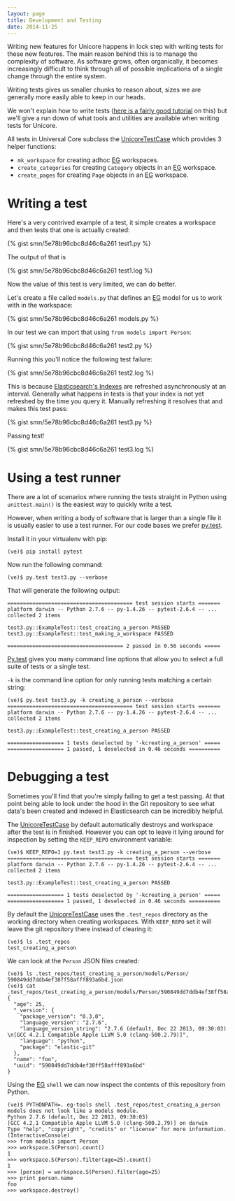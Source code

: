 ```yaml
---
layout: page
title: Development and Testing
date: 2014-11-25
---
```


Writing new features for Unicore happens in lock step with writing tests
for these new features. The main reason behind this is to manage the
complexity of software. As software grows, often organically, it becomes
increasingly difficult to think through all of possible implications of
a single change through the entire system.

Writing tests gives us smaller chunks to reason about, sizes we are
generally more easily able to keep in our heads.

We won't explain how to write tests ([here is a fairly good tutorial][tutorial]
on this) but we'll give a run down of what tools and utilities
are available when writing tests for Unicore.

All tests in Universal Core subclass the [UnicoreTestCase][UnicoreTestCase]
which provides 3 helper functions:

* `mk_workspace` for creating adhoc [EG][eg] workspaces.
* `create_categories` for creating `Category` objects in an [EG][eg] workspace.
* `create_pages` for creating `Page` objects in an [EG][eg] workspace.

# Writing a test

Here's a very contrived example of a test, it simple creates a workspace
and then tests that one is actually created:

{% gist smn/5e78b96cbc8d46c6a261 test1.py %}

The output of that is

{% gist smn/5e78b96cbc8d46c6a261 test1.log %}

Now the value of this test is very limited, we can do better.

Let's create a file called `models.py` that defines an [EG][eg] model
for us to work with in the workspace:

{% gist smn/5e78b96cbc8d46c6a261 models.py %}

In our test we can import that using `from models import Person`:

{% gist smn/5e78b96cbc8d46c6a261 test2.py %}

Running this you'll notice the following test failure:

{% gist smn/5e78b96cbc8d46c6a261 test2.log %}

This is because [Elasticsearch's Indexes][indexes] are refreshed
asynchronously at an interval. Generally what happens in tests is that your
index is not yet refreshed by the time you query it. Manually refreshing it
resolves that and makes this test pass:

{% gist smn/5e78b96cbc8d46c6a261 test3.py %}

Passing test!

{% gist smn/5e78b96cbc8d46c6a261 test3.log %}

# Using a test runner

There are a lot of scenarios where running the tests straight in Python
using `unittest.main()` is the easiest way to quickly write a test.

However, when writing a body of software that is larger than a single file
it is usually easier to use a test runner. For our code bases we prefer
[py.test][pytest].

Install it in your virtualenv with pip:

    (ve)$ pip install pytest

Now run the following command:

    (ve)$ py.test test3.py --verbose

That will generate the following output:

    ======================================== test session starts =======
    platform darwin -- Python 2.7.6 -- py-1.4.26 -- pytest-2.6.4 -- ...
    collected 2 items

    test3.py::ExampleTest::test_creating_a_person PASSED
    test3.py::ExampleTest::test_making_a_workspace PASSED

    ===================================== 2 passed in 0.56 seconds =====

[Py.test][pytest] gives you many command line options that allow you to
select a full suite of tests or a single test.

`-k` is the command line option for only running tests matching a certain
string:

    (ve)$ py.test test3.py -k creating_a_person --verbose
    ======================================== test session starts =======
    platform darwin -- Python 2.7.6 -- py-1.4.26 -- pytest-2.6.4 -- ...
    collected 2 items

    test3.py::ExampleTest::test_creating_a_person PASSED

    ================== 1 tests deselected by '-kcreating_a_person' =====
    ================== 1 passed, 1 deselected in 0.46 seconds ==========


# Debugging a test

Sometimes you'll find that you're simply failing to get a test passing.
At that point being able to look under the hood in the Git repository
to see what data's been created and indexed in Elasticsearch can be
incredibly helpful.

The [UnicoreTestCase][UnicoreTestCase] by default automatically destroys
and workspace after the test is in finished. However you can opt to
leave it lying around for inspection by setting the `KEEP_REPO` environment
variable:

    (ve)$ KEEP_REPO=1 py.test test3.py -k creating_a_person --verbose
    ======================================== test session starts =======
    platform darwin -- Python 2.7.6 -- py-1.4.26 -- pytest-2.6.4 -- ...
    collected 2 items

    test3.py::ExampleTest::test_creating_a_person PASSED

    ================== 1 tests deselected by '-kcreating_a_person' =====
    ================== 1 passed, 1 deselected in 0.46 seconds ==========

By default the [UnicoreTestCase][UnicoreTestCase] uses the `.test_repos`
directory as the working directory when creating workspaces.
With `KEEP_REPO` set it will leave the git repository there instead of
clearing it:

    (ve)$ ls .test_repos
    test_creating_a_person

We can look at the `Person` JSON files created:

    (ve)$ ls .test_repos/test_creating_a_person/models/Person/
    590849dd7ddb4ef38ff58afff893a6bd.json
    (ve)$ cat .test_repos/test_creating_a_person/models/Person/590849dd7ddb4ef38ff58afff893a6bd.json
    {
      "age": 25,
      "_version": {
        "package_version": "0.3.0",
        "language_version": "2.7.6",
        "language_version_string": "2.7.6 (default, Dec 22 2013, 09:30:03) \n[GCC 4.2.1 Compatible Apple LLVM 5.0 (clang-500.2.79)]",
        "language": "python",
        "package": "elastic-git"
      },
      "name": "foo",
      "uuid": "590849dd7ddb4ef38ff58afff893a6bd"
    }

Using the [EG][eg] `shell` we can now inspect the contents of this repository
from Python.

    (ve)$ PYTHONPATH=. eg-tools shell .test_repos/test_creating_a_person
    models does not look like a models module.
    Python 2.7.6 (default, Dec 22 2013, 09:30:03)
    [GCC 4.2.1 Compatible Apple LLVM 5.0 (clang-500.2.79)] on darwin
    Type "help", "copyright", "credits" or "license" for more information.
    (InteractiveConsole)
    >>> from models import Person
    >>> workspace.S(Person).count()
    1
    >>> workspace.S(Person).filter(age=25).count()
    1
    >>> [person] = workspace.S(Person).filter(age=25)
    >>> print person.name
    foo
    >>> workspace.destroy()


[tutorial]: http://pymotw.com/2/unittest/index.html
[UnicoreTestCase]: https://github.com/universalcore/unicore-cms/blob/develop/cms/tests/base.py
[eg]: http://elastic-git.rtfd.org
[indexes]: http://www.elasticsearch.org/guide/en/elasticsearch/reference/current/indices-refresh.html#indices-refresh
[pytest]: http://pytest.org
